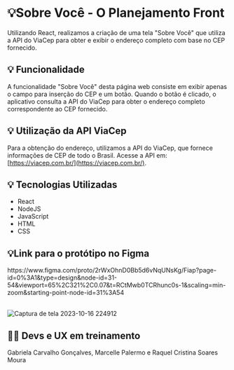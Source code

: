 # 💡Sobre Você - O Planejamento Front

Utilizando React, realizamos a criação de uma tela "Sobre Você" que utiliza a API do ViaCep para obter e exibir o endereço completo com base no CEP fornecido.

## 💡 Funcionalidade

A funcionalidade "Sobre Você" desta página web consiste em exibir apenas o campo para inserção do CEP e um botão. Quando o botão é clicado, o aplicativo consulta a API do ViaCep para obter o endereço completo correspondente ao CEP fornecido.

## 💡 Utilização da API ViaCep

Para a obtenção do endereço, utilizamos a API do ViaCep, que fornece informações de CEP de todo o Brasil. Acesse a API em: [https://viacep.com.br/](https://viacep.com.br/).

## 💡 Tecnologias Utilizadas

- React
- NodeJS
- JavaScript
- HTML
- CSS

<h2> 💡Link para o protótipo no Figma </h2>
https://www.figma.com/proto/2rWxOhnD0Bb5d6vNqUNsKg/Fiap?page-id=0%3A1&type=design&node-id=31-54&viewport=65%2C321%2C0.07&t=RCtMwb0TCRhunc0s-1&scaling=min-zoom&starting-point-node-id=31%3A54

<br>
<br>


![Captura de tela 2023-10-16 224912](https://github.com/MarcellePalermo/API-Customizacao/assets/111471780/4619f4b5-76ab-47fe-963b-456c7281fd59)




<h2> 👩‍💻 Devs e UX em treinamento </h2>
Gabriela Carvalho Gonçalves, Marcelle Palermo e Raquel Cristina Soares Moura
